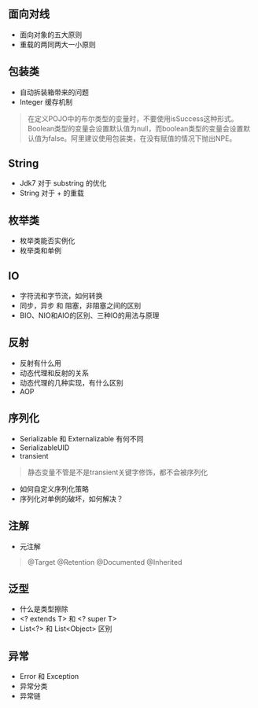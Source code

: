 ## 面向对线
* 面向对象的五大原则
* 重载的两同两大一小原则

## 包装类
* 自动拆装箱带来的问题
* Integer 缓存机制
> 在定义POJO中的布尔类型的变量时，不要使用isSuccess这种形式。Boolean类型的变量会设置默认值为null，而boolean类型的变量会设置默认值为false。阿里建议使用包装类，在没有赋值的情况下抛出NPE。

## String
* Jdk7 对于 substring 的优化
* String 对于 + 的重载

## 枚举类
* 枚举类能否实例化
* 枚举类和单例

## IO
* 字符流和字节流，如何转换
* 同步，异步 和 阻塞，非阻塞之间的区别
* BIO、NIO和AIO的区别、三种IO的用法与原理

## 反射
* 反射有什么用
* 动态代理和反射的关系
* 动态代理的几种实现，有什么区别
* AOP

## 序列化
* Serializable 和 Externalizable 有何不同
* SerializableUID
* transient
>静态变量不管是不是transient关键字修饰，都不会被序列化
* 如何自定义序列化策略
* 序列化对单例的破坏，如何解决？

## 注解
* 元注解
> @Target
> @Retention
> @Documented
> @Inherited

## 泛型
* 什么是类型擦除
* &#60;? extends T&#62; 和 &#60;? super T&#62;
* List&#60;?&#62; 和 List&#60;Object&#62; 区别

## 异常
* Error 和 Exception
* 异常分类
* 异常链

